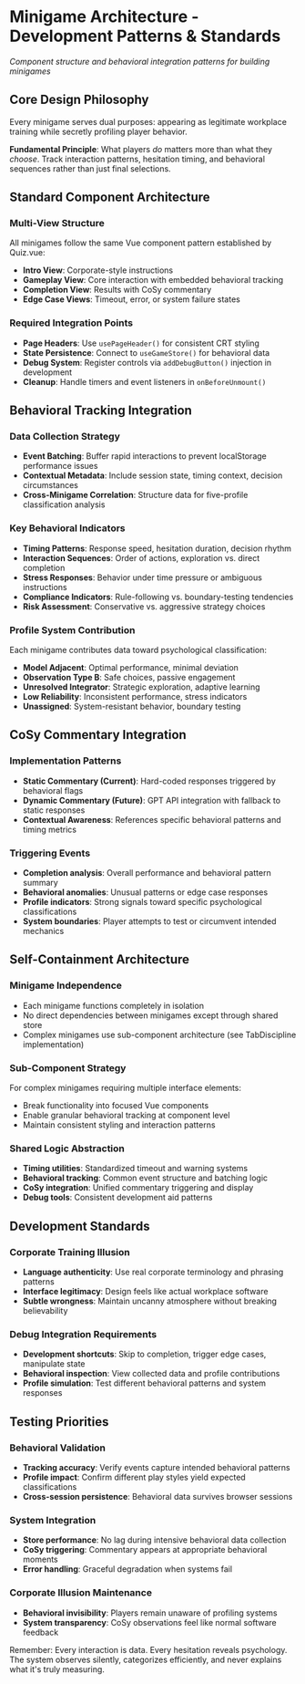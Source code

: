 # Minigame Architecture - Development Patterns & Standards

*Component structure and behavioral integration patterns for building minigames*

## Core Design Philosophy

Every minigame serves dual purposes: appearing as legitimate workplace training while secretly profiling player behavior. 

**Fundamental Principle**: What players *do* matters more than what they *choose*. Track interaction patterns, hesitation timing, and behavioral sequences rather than just final selections.

## Standard Component Architecture

### Multi-View Structure
All minigames follow the same Vue component pattern established by Quiz.vue:

- **Intro View**: Corporate-style instructions 
- **Gameplay View**: Core interaction with embedded behavioral tracking
- **Completion View**: Results with CoSy commentary
- **Edge Case Views**: Timeout, error, or system failure states

### Required Integration Points
- **Page Headers**: Use `usePageHeader()` for consistent CRT styling
- **State Persistence**: Connect to `useGameStore()` for behavioral data
- **Debug System**: Register controls via `addDebugButton()` injection in development
- **Cleanup**: Handle timers and event listeners in `onBeforeUnmount()`

## Behavioral Tracking Integration

### Data Collection Strategy
- **Event Batching**: Buffer rapid interactions to prevent localStorage performance issues
- **Contextual Metadata**: Include session state, timing context, decision circumstances
- **Cross-Minigame Correlation**: Structure data for five-profile classification analysis

### Key Behavioral Indicators
- **Timing Patterns**: Response speed, hesitation duration, decision rhythm
- **Interaction Sequences**: Order of actions, exploration vs. direct completion
- **Stress Responses**: Behavior under time pressure or ambiguous instructions
- **Compliance Indicators**: Rule-following vs. boundary-testing tendencies
- **Risk Assessment**: Conservative vs. aggressive strategy choices

### Profile System Contribution
Each minigame contributes data toward psychological classification:
- **Model Adjacent**: Optimal performance, minimal deviation
- **Observation Type B**: Safe choices, passive engagement
- **Unresolved Integrator**: Strategic exploration, adaptive learning
- **Low Reliability**: Inconsistent performance, stress indicators
- **Unassigned**: System-resistant behavior, boundary testing

## CoSy Commentary Integration

### Implementation Patterns
- **Static Commentary (Current)**: Hard-coded responses triggered by behavioral flags
- **Dynamic Commentary (Future)**: GPT API integration with fallback to static responses
- **Contextual Awareness**: References specific behavioral patterns and timing metrics

### Triggering Events
- **Completion analysis**: Overall performance and behavioral pattern summary
- **Behavioral anomalies**: Unusual patterns or edge case responses
- **Profile indicators**: Strong signals toward specific psychological classifications
- **System boundaries**: Player attempts to test or circumvent intended mechanics

## Self-Containment Architecture

### Minigame Independence
- Each minigame functions completely in isolation
- No direct dependencies between minigames except through shared store
- Complex minigames use sub-component architecture (see TabDiscipline implementation)

### Sub-Component Strategy
For complex minigames requiring multiple interface elements:
- Break functionality into focused Vue components
- Enable granular behavioral tracking at component level
- Maintain consistent styling and interaction patterns

### Shared Logic Abstraction
- **Timing utilities**: Standardized timeout and warning systems
- **Behavioral tracking**: Common event structure and batching logic
- **CoSy integration**: Unified commentary triggering and display
- **Debug tools**: Consistent development aid patterns

## Development Standards

### Corporate Training Illusion
- **Language authenticity**: Use real corporate terminology and phrasing patterns
- **Interface legitimacy**: Design feels like actual workplace software
- **Subtle wrongness**: Maintain uncanny atmosphere without breaking believability

### Debug Integration Requirements
- **Development shortcuts**: Skip to completion, trigger edge cases, manipulate state
- **Behavioral inspection**: View collected data and profile contributions
- **Profile simulation**: Test different behavioral patterns and system responses

## Testing Priorities

### Behavioral Validation
- **Tracking accuracy**: Verify events capture intended behavioral patterns
- **Profile impact**: Confirm different play styles yield expected classifications
- **Cross-session persistence**: Behavioral data survives browser sessions

### System Integration
- **Store performance**: No lag during intensive behavioral data collection
- **CoSy triggering**: Commentary appears at appropriate behavioral moments
- **Error handling**: Graceful degradation when systems fail

### Corporate Illusion Maintenance
- **Behavioral invisibility**: Players remain unaware of profiling systems
- **System transparency**: CoSy observations feel like normal software feedback

Remember: Every interaction is data. Every hesitation reveals psychology. The system observes silently, categorizes efficiently, and never explains what it's truly measuring.